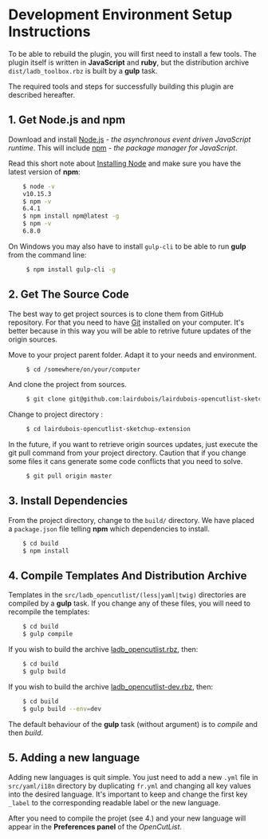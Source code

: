 # Development Environment Setup Instructions

To be able to rebuild the plugin, you will first need to install a few tools. The plugin itself is written in **JavaScript** and **ruby**, but the distribution archive `dist/ladb_toolbox.rbz` is built by a **gulp** task.

The required tools and steps for successfully building this plugin are described hereafter.

## 1. Get **Node.js** and **npm**

Download and install [Node.js](https://nodejs.org/en/download/) - *the asynchronous event driven JavaScript runtime*. This will include [npm](https://www.npmjs.com/) - *the package manager for JavaScript*.

Read this short note about [Installing Node](https://docs.npmjs.com/getting-started/installing-node) and make sure you have the latest version of **npm**:

``` bash
    $ node -v
    v10.15.3
    $ npm -v
    6.4.1
    $ npm install npm@latest -g
    $ npm -v
    6.8.0
```

On Windows you may also have to install `gulp-cli` to be able to run **gulp** from the command line:

``` bash
     $ npm install gulp-cli -g
```

## 2. Get The Source Code

The best way to get project sources is to clone them from GitHub repository. For that you need to have [Git](https://git-scm.com/) installed on your computer.
It's better because in this way you will be able to retrive future updates of the origin sources.

Move to your project parent folder. Adapt it to your needs and environment.

``` bash
     $ cd /somewhere/on/your/computer
```

And clone the project from sources.

``` bash
     $ git clone git@github.com:lairdubois/lairdubois-opencutlist-sketchup-extension.git 
```

Change to project directory :

``` bash
     $ cd lairdubois-opencutlist-sketchup-extension
```

In the future, if you want to retrieve origin sources updates, just execute the git pull command from your project directory.
Caution that if you change some files it cans generate some code conflicts that you need to solve.

``` bash
     $ git pull origin master
```

## 3. Install Dependencies

From the project directory, change to the `build/` directory. We have placed a `package.json` file telling **npm** which dependencies to install.

``` bash
    $ cd build
    $ npm install
```

## 4. Compile Templates And Distribution Archive

Templates in the `src/ladb_opencutlist/(less|yaml|twig)` directories are compiled by a **gulp** task. If you change any of these files, you will need to recompile the templates:

``` bash
    $ cd build
    $ gulp compile
```

If you wish to build the archive [ladb_opencutlist.rbz](../dist/ladb_opencutlist.rbz), then:

``` bash
    $ cd build
    $ gulp build
```

If you wish to build the archive [ladb_opencutlist-dev.rbz](../dist/ladb_opencutlist-dev.rbz), then:

``` bash
    $ cd build
    $ gulp build --env=dev
```

The default behaviour of the **gulp** task (without argument) is to *compile* and then *build*.


## 5. Adding a new language

Adding new languages is quit simple. You just need to add a new `.yml` file in `src/yaml/i18n` directory by duplicating `fr.yml` and changing all key values into the desired language.
It's important to keep and change the first key `_label` to the corresponding readable label or the new language.

After you need to compile the projet (see 4.) and your new language will appear in the **Preferences panel** of the *OpenCutList*.